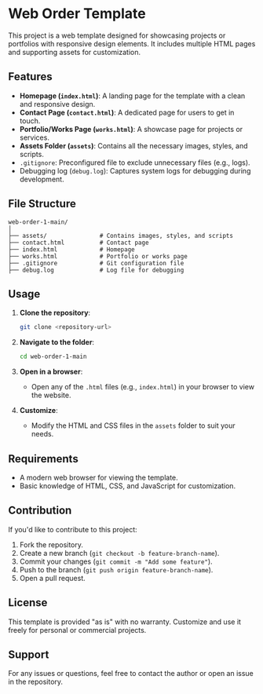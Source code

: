
# Web Order Template

This project is a web template designed for showcasing projects or portfolios with responsive design elements. It includes multiple HTML pages and supporting assets for customization.

## Features

- **Homepage (`index.html`)**: A landing page for the template with a clean and responsive design.
- **Contact Page (`contact.html`)**: A dedicated page for users to get in touch.
- **Portfolio/Works Page (`works.html`)**: A showcase page for projects or services.
- **Assets Folder (`assets`)**: Contains all the necessary images, styles, and scripts.
- `.gitignore`: Preconfigured file to exclude unnecessary files (e.g., logs).
- Debugging log (`debug.log`): Captures system logs for debugging during development.

## File Structure

```plaintext
web-order-1-main/
│
├── assets/               # Contains images, styles, and scripts
├── contact.html          # Contact page
├── index.html            # Homepage
├── works.html            # Portfolio or works page
├── .gitignore            # Git configuration file
├── debug.log             # Log file for debugging
```

## Usage

1. **Clone the repository**:
   ```bash
   git clone <repository-url>
   ```

2. **Navigate to the folder**:
   ```bash
   cd web-order-1-main
   ```

3. **Open in a browser**:
   - Open any of the `.html` files (e.g., `index.html`) in your browser to view the website.

4. **Customize**:
   - Modify the HTML and CSS files in the `assets` folder to suit your needs.

## Requirements

- A modern web browser for viewing the template.
- Basic knowledge of HTML, CSS, and JavaScript for customization.

## Contribution

If you'd like to contribute to this project:

1. Fork the repository.
2. Create a new branch (`git checkout -b feature-branch-name`).
3. Commit your changes (`git commit -m "Add some feature"`).
4. Push to the branch (`git push origin feature-branch-name`).
5. Open a pull request.

## License

This template is provided "as is" with no warranty. Customize and use it freely for personal or commercial projects.

## Support

For any issues or questions, feel free to contact the author or open an issue in the repository.
